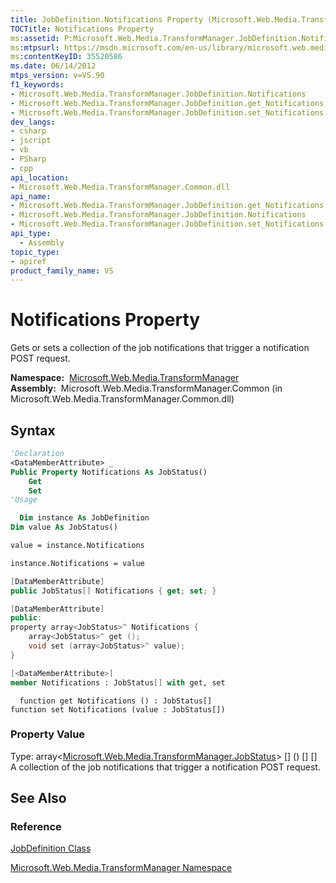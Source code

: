 ```yaml
---
title: JobDefinition.Notifications Property (Microsoft.Web.Media.TransformManager)
TOCTitle: Notifications Property
ms:assetid: P:Microsoft.Web.Media.TransformManager.JobDefinition.Notifications
ms:mtpsurl: https://msdn.microsoft.com/en-us/library/microsoft.web.media.transformmanager.jobdefinition.notifications(v=VS.90)
ms:contentKeyID: 35520586
ms.date: 06/14/2012
mtps_version: v=VS.90
f1_keywords:
- Microsoft.Web.Media.TransformManager.JobDefinition.Notifications
- Microsoft.Web.Media.TransformManager.JobDefinition.get_Notifications
- Microsoft.Web.Media.TransformManager.JobDefinition.set_Notifications
dev_langs:
- csharp
- jscript
- vb
- FSharp
- cpp
api_location:
- Microsoft.Web.Media.TransformManager.Common.dll
api_name:
- Microsoft.Web.Media.TransformManager.JobDefinition.get_Notifications
- Microsoft.Web.Media.TransformManager.JobDefinition.Notifications
- Microsoft.Web.Media.TransformManager.JobDefinition.set_Notifications
api_type:
  - Assembly
topic_type:
- apiref
product_family_name: VS
---
```


# Notifications Property

Gets or sets a collection of the job notifications that trigger a notification POST request.

**Namespace:**  [Microsoft.Web.Media.TransformManager](microsoft-web-media-transformmanager-namespace.md)  
**Assembly:**  Microsoft.Web.Media.TransformManager.Common (in Microsoft.Web.Media.TransformManager.Common.dll)

## Syntax

```vb
'Declaration
<DataMemberAttribute> _
Public Property Notifications As JobStatus()
    Get
    Set
'Usage

  Dim instance As JobDefinition
Dim value As JobStatus()

value = instance.Notifications

instance.Notifications = value
```

```csharp
[DataMemberAttribute]
public JobStatus[] Notifications { get; set; }
```

```cpp
[DataMemberAttribute]
public:
property array<JobStatus>^ Notifications {
    array<JobStatus>^ get ();
    void set (array<JobStatus>^ value);
}
```

``` fsharp
[<DataMemberAttribute>]
member Notifications : JobStatus[] with get, set
```

```jscript
  function get Notifications () : JobStatus[]
function set Notifications (value : JobStatus[])
```

### Property Value

Type: array\<[Microsoft.Web.Media.TransformManager.JobStatus](jobstatus-enumeration-microsoft-web-media-transformmanager.md)\> \[\] () \[\] \[\]  
A collection of the job notifications that trigger a notification POST request.  

## See Also

### Reference

[JobDefinition Class](jobdefinition-class-microsoft-web-media-transformmanager.md)

[Microsoft.Web.Media.TransformManager Namespace](microsoft-web-media-transformmanager-namespace.md)

